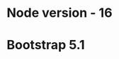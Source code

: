 # Node version - 16
# Bootstrap 5.1

<!-- kitaabJunction   for build -->

 <!-- "build:prod": "PUBLIC_URL=/kitaab-portal/kitaabJunction-web/ env-cmd -f .env.prod npm run-script build",
 build:live": "PUBLIC_URL=https://kitaabjunction.com/ env-cmd -f .env.live npm run-script build", -->